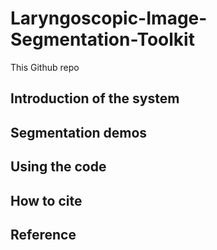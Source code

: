 # Laryngoscopic-Image-Segmentation-Toolkit
This Github repo 

## Introduction of the system

## Segmentation demos

## Using the code

## How to cite

## Reference
